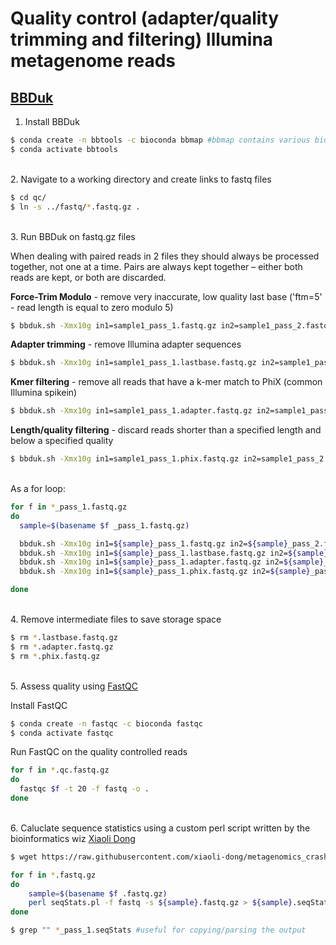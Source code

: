 # Quality control (adapter/quality trimming and filtering) Illumina metagenome reads

## [BBDuk](https://jgi.doe.gov/data-and-tools/software-tools/bbtools/bb-tools-user-guide/bbduk-guide/)

1. Install BBDuk

```bash
$ conda create -n bbtools -c bioconda bbmap #bbmap contains various bioinformatic tools including BBDuk
$ conda activate bbtools
```

\
2. Navigate to a working directory and create links to fastq files

```bash
$ cd qc/
$ ln -s ../fastq/*.fastq.gz .
```

\
3. Run BBDuk on fastq.gz files

When dealing with paired reads in 2 files they should always be processed together, not one at a time. Pairs are always kept together – either both reads are kept, or both are discarded.

**Force-Trim Modulo** - remove very inaccurate, low quality last base ('ftm=5' - read length is equal to zero modulo 5)

```bash
$ bbduk.sh -Xmx10g in1=sample1_pass_1.fastq.gz in2=sample1_pass_2.fastq.gz out1=sample1_pass_1.lastbase.fastq.gz out2=sample1_pass_2.lastbase.fastq.gz ftm=5 threads=20 >& sample1.lastbase.log.txt
```

**Adapter trimming** - remove Illumina adapter sequences

```bash
$ bbduk.sh -Xmx10g in1=sample1_pass_1.lastbase.fastq.gz in2=sample1_pass_2.lastbase.fastq.gz out1=sample1_pass_1.adapter.fastq.gz out2=sample1_pass_2.adapter.fastq.gz ref=/bbmap-39.01-0/resources/adapters.fa ktrim=r k=23 mink=11 hdist=1 tpe tbo threads=20 >& sample1.adapter.log.txt
```

**Kmer filtering** - remove all reads that have a k-mer match to PhiX (common Illumina spikein)

```bash
$ bbduk.sh -Xmx10g in1=sample1_pass_1.adapter.fastq.gz in2=sample1_pass_2.adapter.fastq.gz out1=sample1_pass_1.phix.fastq.gz out2=sample1_pass_2.phix.fastq.gz ref=/bbmap-39.01-0/resources/phix_adapters.fa.gz k=31 hdist=1 stats=sample1_stats.txt threads=20 >& $sample1.phix.log.txt
```

**Length/quality filtering** - discard reads shorter than a specified length and below a specified quality 

```bash
$ bbduk.sh -Xmx10g in1=sample1_pass_1.phix.fastq.gz in2=sample1_pass_2.phix.fastq.gz out1=sample1_pass_1.qc.fastq.gz out2=sample1_pass_2.qc.fastq.gz qtrim=rl trimq=15 minlength=30 threads=20 >& sample1.quality.log.txt
```

\
As a for loop:

```bash
for f in *_pass_1.fastq.gz
do 
  sample=$(basename $f _pass_1.fastq.gz)

  bbduk.sh -Xmx10g in1=${sample}_pass_1.fastq.gz in2=${sample}_pass_2.fastq.gz out1=${sample}_pass_1.lastbase.fastq.gz out2=${sample}_pass_2.lastbase.fastq.gz ftm=5 threads=40 >& ${sample}.lastbase.log.txt
  bbduk.sh -Xmx10g in1=${sample}_pass_1.lastbase.fastq.gz in2=${sample}_pass_2.lastbase.fastq.gz out1=${sample}_pass_1.adapter.fastq.gz out2=${sample}_pass_2.adapter.fastq.gz ref=/bbmap-39.01-0/resources/adapters.fa ktrim=r k=23 mink=11 hdist=1 tpe tbo threads=40 >& ${sample}.adapter.log.txt
  bbduk.sh -Xmx10g in1=${sample}_pass_1.adapter.fastq.gz in2=${sample}_pass_2.adapter.fastq.gz out1=${sample}_pass_1.phix.fastq.gz out2=${sample}_pass_2.phix.fastq.gz ref=/bbmap-39.01-0/resources/phix_adapters.fa.gz k=31 hdist=1 stats=${sample}_stats.txt threads=40 >& ${sample}.phix.log.txt
  bbduk.sh -Xmx10g in1=${sample}_pass_1.phix.fastq.gz in2=${sample}_pass_2.phix.fastq.gz out1=${sample}_pass_1.qc.fastq.gz out2=${sample}_pass_2.qc.fastq.gz qtrim=rl trimq=15 minlength=30 threads=40 >& ${sample}.quality.log.txt

done
```

\
  4. Remove intermediate files to save storage space

```bash
$ rm *.lastbase.fastq.gz
$ rm *.adapter.fastq.gz
$ rm *.phix.fastq.gz
```

\
5. Assess quality using [FastQC](https://www.bioinformatics.babraham.ac.uk/projects/fastqc/)

Install FastQC

```bash
$ conda create -n fastqc -c bioconda fastqc
$ conda activate fastqc
```

Run FastQC on the quality controlled reads

```bash
for f in *.qc.fastq.gz
do 
  fastqc $f -t 20 -f fastq -o .
done
```

\
6. Caluclate sequence statistics using a custom perl script written by the bioinformatics wiz [Xiaoli Dong](https://github.com/xiaoli-dong)

```bash
$ wget https://raw.githubusercontent.com/xiaoli-dong/metagenomics_crash_course/master/bin/seqStats.pl

for f in *.fastq.gz
do 
	sample=$(basename $f .fastq.gz)
	perl seqStats.pl -f fastq -s ${sample}.fastq.gz > ${sample}.seqStats
done

$ grep "" *_pass_1.seqStats #useful for copying/parsing the output
```

